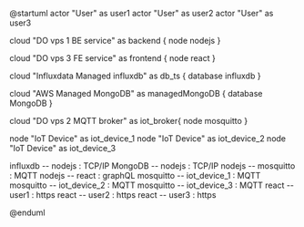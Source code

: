@startuml
actor "User" as user1
actor "User" as user2
actor "User" as user3

cloud "DO vps 1 BE service" as backend {
    node nodejs
}

cloud "DO vps 3 FE service" as frontend {
    node react
}

cloud "Influxdata Managed influxdb" as db_ts {
    database influxdb
}

cloud "AWS Managed MongoDB" as managedMongoDB {
    database MongoDB
}

cloud "DO vps 2 MQTT broker" as iot_broker{
    node mosquitto
}

node "IoT Device" as iot_device_1
node "IoT Device" as iot_device_2
node "IoT Device" as iot_device_3

influxdb -- nodejs : TCP/IP
MongoDB -- nodejs : TCP/IP
nodejs -- mosquitto : MQTT
nodejs -- react : graphQL
mosquitto -- iot_device_1 : MQTT
mosquitto -- iot_device_2 : MQTT
mosquitto -- iot_device_3 : MQTT
react -- user1 : https
react -- user2 : https
react -- user3 : https

@enduml